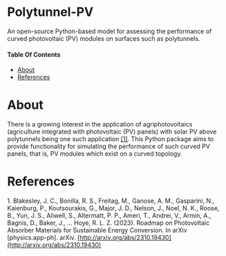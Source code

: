 # Polytunnel-PV

An open-source Python-based model for assessing the performance of curved photovoltaic (PV) modules on surfaces such as polytunnels.

#### Table Of Contents

* [About](#about)
* [References](#references)

# About

There is a growing interest in the application of agriphotovoltaics (agriculture integrated with photovoltaic (PV) panels) with solar PV above polytunnels being one such application [[1]](#1). This Python package aims to provide functionality for simulating the performance of such curved PV panels, that is, PV modules which exist on a curved topology.

# References

<a id="1">1.</a> Blakesley, J. C., Bonilla, R. S., Freitag, M., Ganose, A. M., Gasparini, N., Kaienburg, P., Koutsourakis, G., Major, J. D., Nelson, J., Noel, N. K., Roose, B., Yun, J. S., Aliwell, S., Altermatt, P. P., Ameri, T., Andrei, V., Armin, A., Bagnis, D., Baker, J., … Hoye, R. L. Z. (2023). Roadmap on Photovoltaic Absorber Materials for Sustainable Energy Conversion. In arXiv [physics.app-ph]. arXiv. [http://arxiv.org/abs/2310.19430](http://arxiv.org/abs/2310.19430)